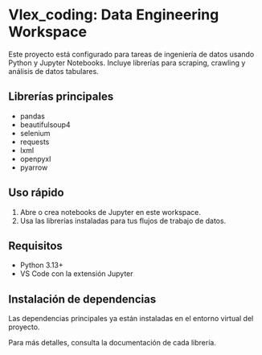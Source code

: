 # Vlex_coding: Data Engineering Workspace

Este proyecto está configurado para tareas de ingeniería de datos usando Python y Jupyter Notebooks. Incluye librerías para scraping, crawling y análisis de datos tabulares.

## Librerías principales
- pandas
- beautifulsoup4
- selenium
- requests
- lxml
- openpyxl
- pyarrow

## Uso rápido
1. Abre o crea notebooks de Jupyter en este workspace.
2. Usa las librerías instaladas para tus flujos de trabajo de datos.

## Requisitos
- Python 3.13+
- VS Code con la extensión Jupyter

## Instalación de dependencias
Las dependencias principales ya están instaladas en el entorno virtual del proyecto.


Para más detalles, consulta la documentación de cada librería.
